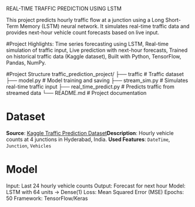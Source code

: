 REAL-TIME TRAFFIC PREDICTION USING LSTM

This project predicts hourly traffic flow at a junction using a Long Short-Term Memory (LSTM) neural network. It simulates real-time traffic data and provides next-hour vehicle count forecasts based on live input.

#Project Highlights:
Time series forecasting using LSTM,
Real-time simulation of traffic input,
Live prediction with next-hour forecasts,
Trained on historical traffic data (Kaggle dataset),
Built with Python, TensorFlow, Pandas, NumPy.

#Project Structure
traffic_prediction_project/
├── traffic # Traffic dataset
├── model.py # Model training and saving
├── stream_sim.py # Simulates real-time traffic input
├── real_time_predict.py # Predicts traffic from streamed data
└── README.md # Project documentation

# Dataset
**Source**: [Kaggle Traffic Prediction Dataset](https://www.kaggle.com/datasets/fedesoriano/traffic-prediction-dataset)**Description**: Hourly vehicle counts at 4 junctions in Hyderabad, India.
**Used Features**: `DateTime`, `Junction`, `Vehicles`

# Model
Input: Last 24 hourly vehicle counts
Output: Forecast for next hour
Model: LSTM with 64 units → Dense(1)
Loss: Mean Squared Error (MSE)
Epochs: 50
Framework: TensorFlow/Keras
